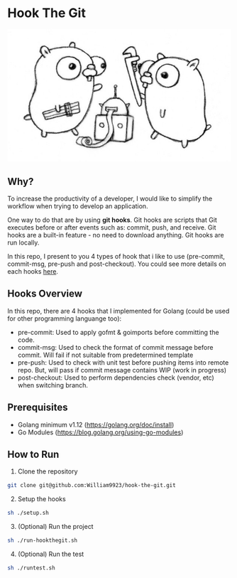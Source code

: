 # Hook The Git
<p align="center">
  <img src="docs/img/gopher-hooks.jpeg" />
</p>

## Why?
To increase the productivity of a developer, I would like to simplify the workflow when trying to develop an application. 

One way to do that are by using **git hooks**. Git hooks are scripts that Git executes before or after events such as: commit, push, and receive. Git hooks are a built-in feature - no need to download anything. Git hooks are run locally. 

In this repo, I present to you 4 types of hook that i like to use (pre-commit, commit-msg, pre-push and post-checkout). You could see more details on each hooks [here](https://githooks.com/). 

## Hooks Overview
In this repo, there are 4 hooks that I implemented for Golang (could be used for other programming languange too):
- pre-commit: Used to apply gofmt & goimports before committing the code.
- commit-msg: Used to check the format of commit message before commit. Will fail if not suitable from predetermined template
- pre-push: Used to check with unit test before pushing items into remote repo. But, will pass if commit message contains WIP (work in progress)
- post-checkout: Used to perform dependencies check (vendor, etc) when switching branch.

## Prerequisites
- Golang minimum v1.12 (https://golang.org/doc/install)
- Go Modules (https://blog.golang.org/using-go-modules)

## How to Run 
1. Clone the repository
```bash
git clone git@github.com:William9923/hook-the-git.git
```
2. Setup the hooks
```bash
sh ./setup.sh
```
3. (Optional) Run the project
```bash
sh ./run-hookthegit.sh
```
4. (Optional) Run the test
```bash
sh ./runtest.sh
```


